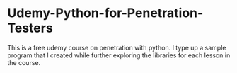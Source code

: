 # Udemy-Python-for-Penetration-Testers
This is a free udemy course on penetration with python. I type up a sample program that I created while further exploring the libraries for each lesson in the course.

